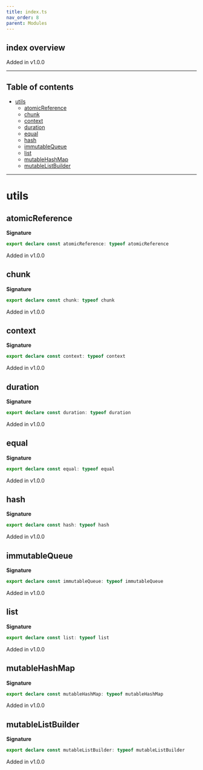 ```yaml
---
title: index.ts
nav_order: 8
parent: Modules
---
```


## index overview

Added in v1.0.0

---

<h2 class="text-delta">Table of contents</h2>

- [utils](#utils)
  - [atomicReference](#atomicreference)
  - [chunk](#chunk)
  - [context](#context)
  - [duration](#duration)
  - [equal](#equal)
  - [hash](#hash)
  - [immutableQueue](#immutablequeue)
  - [list](#list)
  - [mutableHashMap](#mutablehashmap)
  - [mutableListBuilder](#mutablelistbuilder)

---

# utils

## atomicReference

**Signature**

```ts
export declare const atomicReference: typeof atomicReference
```

Added in v1.0.0

## chunk

**Signature**

```ts
export declare const chunk: typeof chunk
```

Added in v1.0.0

## context

**Signature**

```ts
export declare const context: typeof context
```

Added in v1.0.0

## duration

**Signature**

```ts
export declare const duration: typeof duration
```

Added in v1.0.0

## equal

**Signature**

```ts
export declare const equal: typeof equal
```

Added in v1.0.0

## hash

**Signature**

```ts
export declare const hash: typeof hash
```

Added in v1.0.0

## immutableQueue

**Signature**

```ts
export declare const immutableQueue: typeof immutableQueue
```

Added in v1.0.0

## list

**Signature**

```ts
export declare const list: typeof list
```

Added in v1.0.0

## mutableHashMap

**Signature**

```ts
export declare const mutableHashMap: typeof mutableHashMap
```

Added in v1.0.0

## mutableListBuilder

**Signature**

```ts
export declare const mutableListBuilder: typeof mutableListBuilder
```

Added in v1.0.0

